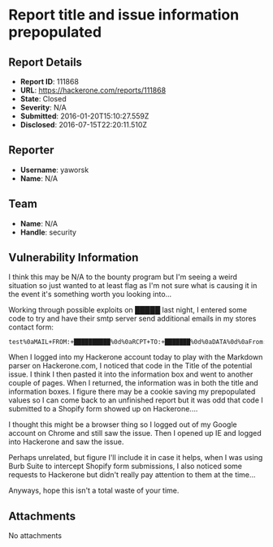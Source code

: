 # Report title and issue information prepopulated 

## Report Details
- **Report ID**: 111868
- **URL**: https://hackerone.com/reports/111868
- **State**: Closed
- **Severity**: N/A
- **Submitted**: 2016-01-20T15:10:27.559Z
- **Disclosed**: 2016-07-15T22:20:11.510Z

## Reporter
- **Username**: yaworsk
- **Name**: N/A

## Team
- **Name**: N/A
- **Handle**: security

## Vulnerability Information
I think this may be N/A to the bounty program but I'm seeing a weird situation so just wanted to at least flag as I'm not sure what is causing it in the event it's something worth you looking into...

Working through possible exploits on █████ last night, I entered some code to try and have their smtp server send additional emails in my stores contact form:

```
test%0aMAIL+FROM:+██████████%0d%0aRCPT+TO:+███████%0d%0aDATA%0d%0aFrom:+█████████%0d%0
```

When I logged into my Hackerone account today to play with the Markdown parser on Hackerone.com, I noticed that code in the Title of the potential issue. I think I then pasted it into the information box and went to another couple of pages. When I returned, the information was in both the title and information boxes. I figure there may be a cookie saving my prepopulated values so I can come back to an unfinished report but it was odd that code I submitted to a Shopify form showed up on Hackerone....

I thought this might be a browser thing so I logged out of my Google account on Chrome and still saw the issue. Then I opened up IE and logged into Hackerone and saw the issue.

Perhaps unrelated, but figure I'll include it in case it helps, when I was using Burb Suite to intercept Shopify form submissions, I also noticed some requests to Hackerone but didn't really pay attention to them at the time...

Anyways, hope this isn't a total waste of your time.

## Attachments
No attachments
